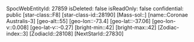 ﻿---
location: [-37.06,-73.4,55]
type: Station
tags:
- astro/Star

---
SpocWebEntityId: 27859
isDeleted: false
isReadOnly: false
confidential: public
[star-class::F8]
[star-class-id::28190]
[Mass-sol::]
[name::Coronae Australis-3]
[geo-alt::55]
[geo-lon::-73.4]
[geo-lat::-37.06]
[geo-lon-v::0.008]
[geo-lat-v::-0.27]
[bright-min::42]
[bright-max::42]
[Zodiac-index::3]
[ZodiacId::28108]
[NextStarId::27830]

